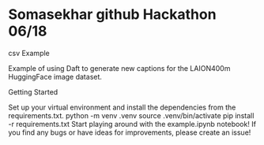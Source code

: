 # Somasekhar github Hackathon 06/18

csv Example

Example of using Daft to generate new captions for the LAION400m HuggingFace image dataset.

Getting Started

Set up your virtual environment and install the dependencies from the requirements.txt.
python -m venv .venv
source .venv/bin/activate
pip install -r requirements.txt
Start playing around with the example.ipynb notebook!
If you find any bugs or have ideas for improvements, please create an issue!
